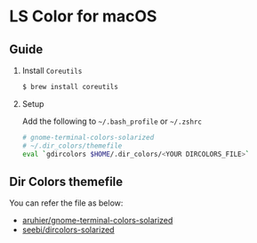 # LS Color for macOS

## Guide

1. Install `Coreutils`

    ```sh
    $ brew install coreutils
    ```

2. Setup

    Add the following to `~/.bash_profile` or `~/.zshrc`

    ```sh
    # gnome-terminal-colors-solarized
    # ~/.dir_colors/themefile
    eval `gdircolors $HOME/.dir_colors/<YOUR DIRCOLORS_FILE>`
    ```

## Dir Colors themefile

You can refer the file as below:

- [aruhier/gnome-terminal-colors-solarized](https://github.com/aruhier/gnome-terminal-colors-solarized)
- [seebi/dircolors-solarized](https://github.com/seebi/dircolors-solarized)
